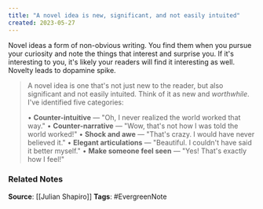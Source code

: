 ```yaml
---
title: "A novel idea is new, significant, and not easily intuited"
created: 2023-05-27
---
```


Novel ideas a form of non-obvious writing. You find them when you pursue your curiosity and note the things that interest and surprise you. If it's interesting to you, it's likely your readers will find it interesting as well. Novelty leads to dopamine spike. 

> A novel idea is one that's not just new to the reader, but also significant and not easily intuited. Think of it as new and _*worthwhile*_. I've identified five categories:
> 
> • **Counter-intuitive** — "Oh, I never realized the world worked that way."
> • **Counter-narrative** — "Wow, that's not how I was told the world worked!"
> • **Shock and awe** — "That's crazy. I would have never believed it."
> • **Elegant articulations** — "Beautiful. I couldn't have said it better myself."
> • **Make someone feel seen** — "Yes! That's exactly how I feel!"

### Related Notes
**Source**: [[Julian Shapiro]]
**Tags**: #EvergreenNote

